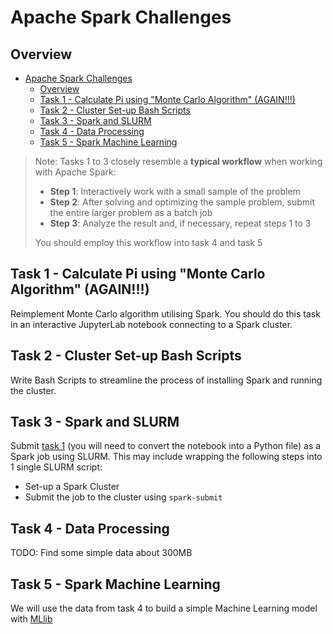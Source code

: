 # Apache Spark Challenges

## Overview

- [Apache Spark Challenges](#apache-spark-challenges)
  - [Overview](#overview)
  - [Task 1 - Calculate Pi using "Monte Carlo Algorithm" (AGAIN!!!)](#task-1---calculate-pi-using-monte-carlo-algorithm-again)
  - [Task 2 - Cluster Set-up Bash Scripts](#task-2---cluster-set-up-bash-scripts)
  - [Task 3 - Spark and SLURM](#task-3---spark-and-slurm)
  - [Task 4 - Data Processing](#task-4---data-processing)
  - [Task 5 - Spark Machine Learning](#task-5---spark-machine-learning)

> Note: Tasks 1 to 3 closely resemble a **typical workflow** when working with Apache Spark:
> - **Step 1**: Interactively work with a small sample of the problem
> - **Step 2**: After solving and optimizing the sample problem, submit the entire larger problem as a batch job
> - **Step 3**: Analyze the result and, if necessary, repeat steps 1 to 3
> 
> You should employ this workflow into task 4 and task 5

## Task 1 - Calculate Pi using "Monte Carlo Algorithm" (AGAIN!!!)

Reimplement Monte Carlo algorithm utilising Spark. You should do this task in an interactive JupyterLab notebook connecting to a Spark cluster.

## Task 2 - Cluster Set-up Bash Scripts

Write Bash Scripts to streamline the process of installing Spark and running the cluster.

## Task 3 - Spark and SLURM

Submit [task 1](#task-1---calculate-pi-using-monte-carlo-algorithm-again) (you will need to convert the notebook into a Python file) as a Spark job using SLURM. This may include wrapping the following steps into 1 single SLURM script:
- Set-up a Spark Cluster
- Submit the job to the cluster using `spark-submit`

## Task 4 - Data Processing

TODO: Find some simple data about 300MB

## Task 5 - Spark Machine Learning

We will use the data from task 4 to build a simple Machine Learning model with [MLlib](https://spark.apache.org/mllib/)